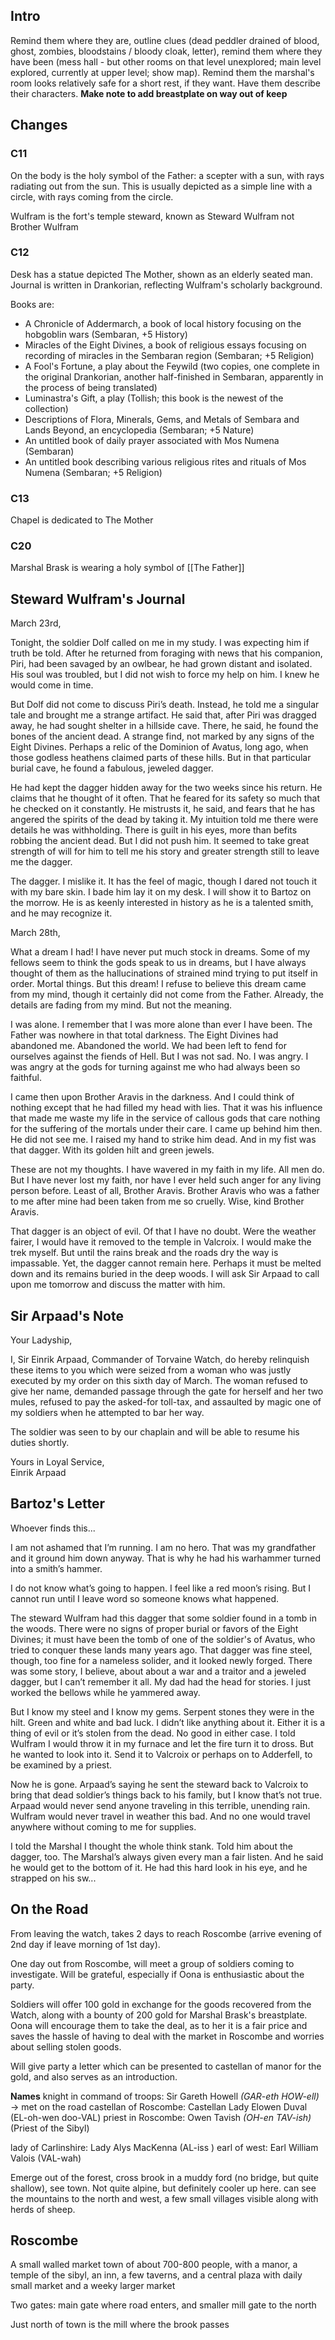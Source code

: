 ## Intro

Remind them where they are, outline clues (dead peddler drained of blood, ghost, zombies, bloodstains / bloody cloak, letter), remind them where they have been (mess hall - but other rooms on that level unexplored; main level explored, currently at upper level; show map). Remind them the marshal's room looks relatively safe for a short rest, if they want. Have them describe their characters. **Make note to add breastplate on way out of keep**

## Changes

### C11
On the body is the holy symbol of the Father: a scepter with a sun, with rays radiating out from the sun. This is usually depicted as a simple line with a circle, with rays coming from the circle.

Wulfram is the fort's temple steward, known as Steward Wulfram not Brother Wulfram

### C12
Desk has a statue depicted The Mother, shown as an elderly seated man.
Journal is written in Drankorian, reflecting Wulfram's scholarly background.

Books are:
- A Chronicle of Addermarch, a book of local history focusing on the hobgoblin wars (Sembaran, +5 History)
- Miracles of the Eight Divines, a book of religious essays focusing on recording of miracles in the Sembaran region (Sembaran; +5 Religion)
- A Fool's Fortune, a play about the Feywild (two copies, one complete in the original Drankorian, another half-finished in Sembaran, apparently in the process of being translated)
- Luminastra's Gift, a play (Tollish; this book is the newest of the collection)
- Descriptions of Flora, Minerals, Gems, and Metals of Sembara and Lands Beyond, an encyclopedia (Sembaran; +5 Nature)
- An untitled book of daily prayer associated with Mos Numena (Sembaran)
- An untitled book describing various religious rites and rituals of Mos Numena (Sembaran; +5 Religion)

### C13
Chapel is dedicated to The Mother

### C20
Marshal Brask is wearing a holy symbol of [[The Father]]


## Steward Wulfram's Journal

March 23rd,

Tonight, the soldier Dolf called on me in my study. I was expecting him if truth be told. After he returned from foraging with news that his companion, Piri, had been savaged by an owlbear, he had grown distant and isolated. His soul was troubled, but I did not wish to force my help on him. I knew he would come in time.

But Dolf did not come to discuss Piri’s death. Instead, he told me a singular tale and brought me a strange artifact. He said that, after Piri was dragged away, he had sought shelter in a hillside cave. There, he said, he found the bones of the ancient dead. A strange find, not marked by any signs of the Eight Divines. Perhaps a relic of the Dominion of Avatus, long ago, when those godless heathens claimed parts of these hills. But in that particular burial cave, he found a fabulous, jeweled dagger.

He had kept the dagger hidden away for the two weeks since his return. He claims that he thought of it often. That he feared for its safety so much that he checked on it constantly. He mistrusts it, he said, and fears that he has angered the spirits of the dead by taking it. My intuition told me there were details he was withholding. There is guilt in his eyes, more than befits robbing the ancient dead. But I did not push him. It seemed to take great strength of will for him to tell me his story and greater strength still to leave me the dagger.

The dagger. I mislike it. It has the feel of magic, though I dared not touch it with my bare skin. I bade him lay it on my desk. I will show it to Bartoz on the morrow. He is as keenly interested in history as he is a talented smith, and he may recognize it.

March 28th,

What a dream I had! I have never put much stock in dreams. Some of my fellows seem to think the gods speak to us in dreams, but I have always thought of them as the hallucinations of strained mind trying to put itself in order. Mortal things. But this dream! I refuse to believe this dream came from my mind, though it certainly did not come from the Father. Already, the details are fading from my mind. But not the meaning.

I was alone. I remember that I was more alone than ever I have been. The Father was nowhere in that total darkness. The Eight Divines had abandoned me. Abandoned the world. We had been left to fend for ourselves against the fiends of Hell. But I was not sad. No. I was angry. I was angry at the gods for turning against me who had always been so faithful.

I came then upon Brother Aravis in the darkness. And I could think of nothing except that he had filled my head with lies. That it was his influence that made me waste my life in the service of callous gods that care nothing for the suffering of the mortals under their care. I came up behind him then. He did not see me. I raised my hand to strike him dead. And in my fist was that dagger. With its golden hilt and green jewels.

These are not my thoughts. I have wavered in my faith in my life. All men do. But I have never lost my faith, nor have I ever held such anger for any living person before. Least of all, Brother Aravis. Brother Aravis who was a father to me after mine had been taken from me so cruelly. Wise, kind Brother Aravis.

That dagger is an object of evil. Of that I have no doubt. Were the weather fairer, I would have it removed to the temple in Valcroix. I would make the trek myself. But until the rains break and the roads dry the way is impassable. Yet, the dagger cannot remain here. Perhaps it must be melted down and its remains buried in the deep woods. I will ask Sir Arpaad to call upon me tomorrow and discuss the matter with him.

## Sir Arpaad's Note

Your Ladyship,

I, Sir Einrik Arpaad, Commander of Torvaine Watch, do hereby relinquish these items to you which were seized from a woman who was justly executed by my order on this sixth day of March. The woman refused to give her name, demanded passage through the gate for herself and her two mules, refused to pay the asked-for toll-tax, and assaulted by magic one of my soldiers when he attempted to bar her way.

The soldier was seen to by our chaplain and will be able to resume his duties shortly. 

Yours in Loyal Service,  
Einrik Arpaad

## Bartoz's Letter

Whoever finds this...

I am not ashamed that I’m running. I am no hero. That was my grandfather and it ground him down anyway. That is why he had his warhammer turned into a smith’s hammer.

I do not know what’s going to happen. I feel like a red moon’s rising. But I cannot run until I leave word so someone knows what happened.

The steward Wulfram had this dagger that some soldier found in a tomb in the woods. There were no signs of proper burial or favors of the Eight Divines; it must have been the tomb of one of the soldier's of Avatus, who tried to conquer these lands many years ago. That dagger was fine steel, though, too fine for a nameless solider, and it looked newly forged. There was some story, I believe, about about a war and a traitor and a jeweled dagger, but I can’t remember it all. My dad had the head for stories. I just worked the bellows while he yammered away.

But I know my steel and I know my gems. Serpent stones they were in the hilt. Green and white and bad luck. I didn’t like anything about it. Either it is a thing of evil or it’s stolen from the dead. No good in either case. I told Wulfram I would throw it in my furnace and let the fire turn it to dross. But he wanted to look into it. Send it to Valcroix or perhaps on to Adderfell, to be examined by a priest.

Now he is gone. Arpaad’s saying he sent the steward back to Valcroix to bring that dead soldier’s things back to his family, but I know that’s not true. Arpaad would never send anyone traveling in this terrible, unending rain. Wulfram would never travel in weather this bad. And no one would travel anywhere without coming to me for supplies.

I told the Marshal I thought the whole think stank. Told him about the dagger, too. The Marshal’s always given every man a fair listen. And he said he would get to the bottom of it. He had this hard look in his eye, and he strapped on his sw...

## On the Road

From leaving the watch, takes 2 days to reach Roscombe (arrive evening of 2nd day if leave morning of 1st day).

One day out from Roscombe, will meet a group of soldiers coming to investigate. Will be grateful, especially if Oona is enthusiastic about the party. 

Soldiers will offer 100 gold in exchange for the goods recovered from the Watch, along with a bounty of 200 gold for Marshal Brask's breastplate. Oona will encourage them to take the deal, as to her it is a fair price and saves the hassle of having to deal with the market in Roscombe and worries about selling stolen goods.

Will give party a letter which can be presented to castellan of manor for the gold, and also serves as an introduction.

**Names**
knight in command of troops: Sir Gareth Howell *(GAR-eth HOW-ell)* -> met on the road
castellan of Roscombe: Castellan Lady Elowen Duval (EL-oh-wen doo-VAL) 
priest in Roscombe: Owen Tavish *(OH-en TAV-ish)* (Priest of the Sibyl)


lady of Carlinshire: Lady Alys MacKenna (AL-iss )
earl of west: Earl William Valois (VAL-wah)

Emerge out of the forest, cross brook in a muddy ford (no bridge, but quite shallow), see town. Not quite alpine, but definitely cooler up here. can see the mountains to the north and west, a few small villages visible along with herds of sheep.

## Roscombe

A small walled market town of about 700-800 people, with a manor, a temple of the sibyl, an inn, a few taverns, and a central plaza with daily small market and a weeky larger market

Two gates: main gate where road enters, and smaller mill gate to the north 

Just north of town is the mill where the brook passes